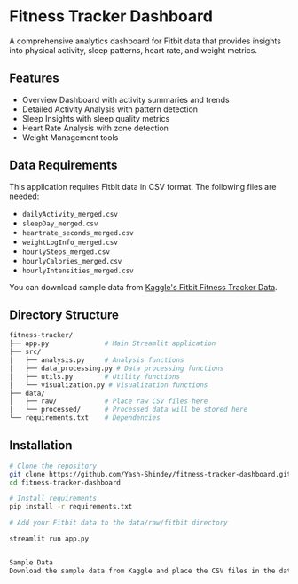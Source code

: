 # Fitness Tracker Dashboard

A comprehensive analytics dashboard for Fitbit data that provides insights into physical activity, sleep patterns, heart rate, and weight metrics.

## Features
- Overview Dashboard with activity summaries and trends
- Detailed Activity Analysis with pattern detection
- Sleep Insights with sleep quality metrics
- Heart Rate Analysis with zone detection
- Weight Management tools

## Data Requirements

This application requires Fitbit data in CSV format. The following files are needed:
- `dailyActivity_merged.csv`
- `sleepDay_merged.csv`
- `heartrate_seconds_merged.csv`
- `weightLogInfo_merged.csv`
- `hourlySteps_merged.csv`
- `hourlyCalories_merged.csv`
- `hourlyIntensities_merged.csv`

You can download sample data from [Kaggle's Fitbit Fitness Tracker Data](https://www.kaggle.com/datasets/arashnic/fitbit).

## Directory Structure
```bash
fitness-tracker/
├── app.py              # Main Streamlit application
├── src/
│   ├── analysis.py     # Analysis functions
│   ├── data_processing.py # Data processing functions
│   ├── utils.py        # Utility functions
│   └── visualization.py # Visualization functions
├── data/
│   ├── raw/            # Place raw CSV files here
│   └── processed/      # Processed data will be stored here
└── requirements.txt    # Dependencies
```
## Installation

```bash
# Clone the repository
git clone https://github.com/Yash-Shindey/fitness-tracker-dashboard.git
cd fitness-tracker-dashboard

# Install requirements
pip install -r requirements.txt

# Add your Fitbit data to the data/raw/fitbit directory

streamlit run app.py


Sample Data
Download the sample data from Kaggle and place the CSV files in the data/raw/fitbit directory.
